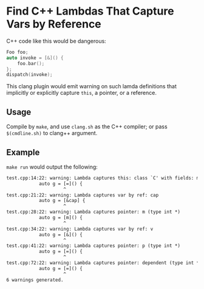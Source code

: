 # Find C++ Lambdas That Capture Vars by Reference

C++ code like this would be dangerous:
```cpp
Foo foo;
auto invoke = [&]() {
    foo.bar();
};
dispatch(invoke);
```

This clang plugin would emit warning on such lamda definitions that implicitly
or explicitly capture `this`, a pointer, or a reference.

## Usage
Compile by `make`, and use `clang.sh` as the C++ compiler; or pass
`$(cmdline.sh)` to clang++ argument.

## Example
`make run` would output the following:

```txt
test.cpp:14:22: warning: Lambda captures this: class `C' with fields: m_x m_ptr m_y
            auto g = [=]() {
                     ^
test.cpp:21:22: warning: Lambda captures var by ref: cap
            auto g = [&cap] {
                     ^
test.cpp:28:22: warning: Lambda captures pointer: m (type int *)
            auto g = [m]() {
                     ^
test.cpp:34:22: warning: Lambda captures var by ref: v
            auto g = [&]() {
                     ^
test.cpp:41:22: warning: Lambda captures pointer: p (type int *)
            auto g = [=]() {
                     ^
test.cpp:72:22: warning: Lambda captures pointer: dependent (type int *)
            auto g = [=]() {
                     ^
6 warnings generated.
```

